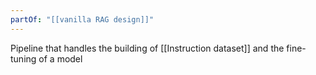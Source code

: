```yaml
---
partOf: "[[vanilla RAG design]]"
---
```

Pipeline that handles the building of [[Instruction dataset]] and the fine-tuning of a model
